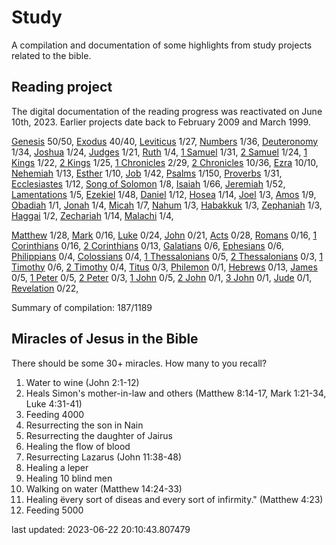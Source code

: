 # Study

A compilation and documentation of some highlights from study projects related to the bible.

## Reading project

The digital documentation of the reading progress was reactivated on June 10th, 2023. Earlier projects date back to February 2009 and March 1999.

[Genesis](docs/bible/genesis/) 50/50, [Exodus](docs/bible/exodus/) 40/40, [Leviticus](docs/bible/leviticus/) 1/27, [Numbers](docs/bible/numbers/) 1/36, [Deuteronomy](docs/bible/deuteronomy/) 1/34, [Joshua](docs/bible/joshua/) 1/24, [Judges](docs/bible/judges/) 1/21, [Ruth](docs/bible/ruth/) 1/4, [1 Samuel](docs/bible/1_samuel/) 1/31, [2 Samuel](docs/bible/2_samuel/) 1/24, [1 Kings](docs/bible/1_kings/) 1/22, [2 Kings](docs/bible/2_kings/) 1/25, [1 Chronicles](docs/bible/1_chronicles/) 2/29, [2 Chronicles](docs/bible/2_chronicles/) 10/36, [Ezra](docs/bible/ezra/) 10/10, [Nehemiah](docs/bible/nehemiah/) 1/13, [Esther](docs/bible/esther/) 1/10, [Job](docs/bible/job/) 1/42, [Psalms](docs/bible/psalms/) 1/150, [Proverbs](docs/bible/proverbs/) 1/31, [Ecclesiastes](docs/bible/ecclesiastes/) 1/12, [Song of Solomon](docs/bible/song_of_solomon/) 1/8, [Isaiah](docs/bible/isaiah/) 1/66, [Jeremiah](docs/bible/jeremiah/) 1/52, [Lamentations](docs/bible/lamentations/) 1/5, [Ezekiel](docs/bible/ezekiel/) 1/48, [Daniel](docs/bible/daniel/) 1/12, [Hosea](docs/bible/hosea/) 1/14, [Joel](docs/bible/joel/) 1/3, [Amos](docs/bible/amos/) 1/9, [Obadiah](docs/bible/obadiah/) 1/1, [Jonah](docs/bible/jonah/) 1/4, [Micah](docs/bible/micah/) 1/7, [Nahum](docs/bible/nahum/) 1/3, [Habakkuk](docs/bible/habakkuk/) 1/3, [Zephaniah](docs/bible/zephaniah/) 1/3, [Haggai](docs/bible/haggai/) 1/2, [Zechariah](docs/bible/zechariah/) 1/14, [Malachi](docs/bible/malachi/) 1/4, 

[Matthew](docs/bible/matthew/) 1/28, [Mark](docs/bible/mark/) 0/16, [Luke](docs/bible/luke/) 0/24, [John](docs/bible/john/) 0/21, [Acts](docs/bible/acts/) 0/28, [Romans](docs/bible/romans/) 0/16, [1 Corinthians](docs/bible/1_corinthians/) 0/16, [2 Corinthians](docs/bible/2_corinthians/) 0/13, [Galatians](docs/bible/galatians/) 0/6, [Ephesians](docs/bible/ephesians/) 0/6, [Philippians](docs/bible/philippians/) 0/4, [Colossians](docs/bible/colossians/) 0/4, [1 Thessalonians](docs/bible/1_thessalonians/) 0/5, [2 Thessalonians](docs/bible/2_thessalonians/) 0/3, [1 Timothy](docs/bible/1_timothy/) 0/6, [2 Timothy](docs/bible/2_timothy/) 0/4, [Titus](docs/bible/titus/) 0/3, [Philemon](docs/bible/philemon/) 0/1, [Hebrews](docs/bible/hebrews/) 0/13, [James](docs/bible/james/) 0/5, [1 Peter](docs/bible/1_peter/) 0/5, [2 Peter](docs/bible/2_peter/) 0/3, [1 John](docs/bible/1_john/) 0/5, [2 John](docs/bible/2_john/) 0/1, [3 John](docs/bible/3_john/) 0/1, [Jude](docs/bible/jude/) 0/1, [Revelation](docs/bible/revelation/) 0/22, 

Summary of compilation: 187/1189
## Miracles of Jesus in the Bible

There should be some 30+ miracles. How many to you recall?

1. Water to wine (John 2:1-12)
2. Heals Simon's mother-in-law and others (Matthew 8:14-17, Mark 1:21-34, Luke 4:31-41)
3. Feeding 4000
4. Resurrecting the son in Nain
5. Resurrecting the daughter of Jairus
6. Healing the flow of blood
7. Resurrecting Lazarus (John 11:38-48)
8. Healing a leper
9. Healing 10 blind men
10. Walking on water (Matthew 14:24-33)
11. Healing ëvery sort of diseas and every sort of infirmity." (Matthew 4:23)
12. Feeding 5000


last updated: 2023-06-22 20:10:43.807479